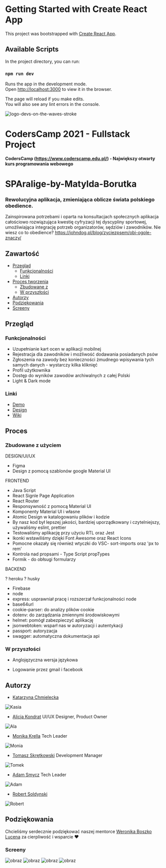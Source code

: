 # Getting Started with Create React App

This project was bootstrapped with
[Create React App](https://github.com/facebook/create-react-app).

## Available Scripts

In the project directory, you can run:

### `npm run dev`

Runs the app in the development mode.\
Open [http://localhost:3000](http://localhost:3000) to view it in the browser.

The page will reload if you make edits.\
You will also see any lint errors in the console.

![logo-devs-on-the-waves-stroke](https://user-images.githubusercontent.com/19845958/148255475-9f24bd68-7020-42e8-a0d7-c2ed885848e5.png)

# CodersCamp 2021 - Fullstack Project

**CodersCamp (https://www.coderscamp.edu.pl/) - Największy otwarty kurs
programowania webowego**

# SPAralige-by-Matylda-Borutka

### Rewolucyjna aplikacja, zmieniająca oblicze świata polskiego obedience.

Zainspirowana potrzebami i oparta na konsultacjach społecznych aplikacja
całościowo rozwiązująca kwestię cyfryzacji tej dyscypliny sportowej,
umożliwiająca integrację potrzeb organizatorów, sędziów i zawodników. Nie wiesz
co to obedience? https://johndog.pl/blog/zyciezpsem/obi-ogole-znaczy/

## Zawartość

- [Przegląd](#przegląd)
  - [Funkcjonalności](#funkcjonalności)
  - [Linki](#linki)
- [Proces tworzenia](#proces)
  - [Zbudowane z](#zbudowane-z-użyciem)
  - [W przyszłości](#w-przyszłości)
- [Autorzy](#autorzy)
- [Podziękowania](#podziękowania)
- [Screeny](#screeny)

## Przegląd

### Funkcjonalności

- Uzupełnianie kart ocen w aplikacji mobilnej
- Rejestracja dla zawodników i możliwość dodawania posiadanych psów
- Zgłoszenia na zawody bez konieczności żmudnego wpisywania tych samych danych -
  wystarczy kilka kliknięć
- Profil użytkownika
- Dostęp do wyników zawodów archiwalnych z całej Polski
- Light & Dark mode

### Linki

- [Demo](https://sparalige.web.app/)
- [Design](https://www.figma.com/file/60G2roW2LTZSytHhK4jx4c/SPAralige_rework?node-id=25%3A1121)
- [Wiki](https://github.com/CC2021-WBL/SPAralige-by-Matylda-Borutka/wiki)

## Proces

### Zbudowane z użyciem

DESIGN/UI/UX

- Figma
- Design z pomocą szablonów google Material UI

FRONTEND

- Java Script
- React Signle Page Application
- React Router
- Responsywność z pomocą Material UI
- Komponenty Material UI i własne
- Atomic Design w katalogowaniu plików i kodzie
- By nasz kod był lepszej jakości, bardziej uporządkowany i czytelniejszy,
  używaliśmy eslint, prettier
- Testowaliśmy aplikację przy użyciu RTL oraz Jest
- Ikonki wstawiliśmy dzięki Font Awesome oraz React Icons
- Pomocne okazały się również wtyczki do VSC- sort-imports oraz 'px to rem'
- Kontrola nad propsami - Type Script propTypes
- Formik - do obłsugi formularzy

BACKEND

? heroku
? husky
- Firebase
- node
- express: usprawniał pracę i rozszerzał funkcjonalności node
- base64url
- cookie-parser: do analizy plików cookie
- dotenv: do zarządzania zmiennymi środowiskowymi
- helmet: pomógł zabezpieczyć aplikację
- jsonwebtoken: wsparł nas w autoryzacji i autentykacji
- passport: autoryzacja
- swagger: automatyczna dokumentacja api

### W przyszłości

- Anglojęzyczna wersja językowa

- Logowanie przez gmail i facebook

## Autorzy

- [Katarzyna Chmielecka](https://github.com/KatarzynaChmielecka)

![Kasia](https://user-images.githubusercontent.com/96307488/164980419-1d052ee4-b201-4925-a5e3-95d9e8257287.png)

- [Alicja Kondrat](https://github.com/pierwszazlewej) UI/UX Designer, Product
  Owner

![Ala](https://user-images.githubusercontent.com/96307488/164980440-f4e0b9c0-a666-4824-958e-2d64c9d09072.png)

- [Monika Krella](https://github.com/MonikaKrella) Tech Leader

![Monia](https://user-images.githubusercontent.com/96307488/164980457-d7fee3c1-4796-462a-a747-7c32ce696f8b.png)

- [Tomasz Skrętkowski](https://github.com/n0macx) Development Manager

![Tomek](https://user-images.githubusercontent.com/96307488/164980499-ca9e750b-498a-43a4-9cde-280e0d03760c.png)

- [Adam Smycz](https://github.com/Smyku6) Tech Leader

![Adam](https://user-images.githubusercontent.com/96307488/164980505-6136d984-14a1-4364-b8db-e7a4f964b523.png)

- [Robert Soldynski](https://github.com/RobertS-ki)

![Robert](https://user-images.githubusercontent.com/96307488/164980380-97e183a0-073b-4c89-b698-678ff0e242d3.png)


## Podziękowania

Chcieliśmy serdecznie podziękować naszej mentorce
[Weronika Boszko Lucena](https://github.com/vieraboschkova) za cierpliwość i
wsparcie ♥

### Screeny
![obraz](https://user-images.githubusercontent.com/96307488/164765315-49044db2-d8b0-4fde-b2af-64b01d86bb22.png)
![obraz](https://user-images.githubusercontent.com/96307488/164765281-497a9a6b-08ee-4c98-9914-63d521312e11.png)
![obraz](https://user-images.githubusercontent.com/96307488/164765367-839f8291-77b3-4c34-ac08-6f42093c2c7d.png)
![obraz](https://user-images.githubusercontent.com/96307488/164765828-70baa610-53ec-4e95-b939-9922463abb52.png)

